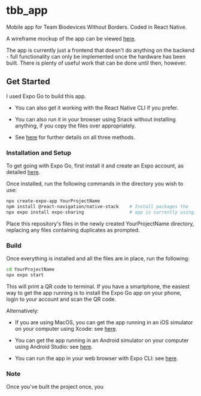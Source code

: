 # tbb_app

Mobile app for Team Biodevices Without Borders. Coded in React Native.

A wireframe mockup of the app can be viewed [here](https://app.moqups.com/FeX2TdYCYVktey58lKNGH06VkC4JquUX/view/page/a880590a1). 

The app is currently just a frontend that doesn't do anything on the backend - 
full functionality can only be implemented once the hardware has been built.
There is plenty of useful work that can be done until then, however.

## Get Started

I used Expo Go to build this app.

* You can also get it working with the React Native CLI if you prefer.

* You can also run it in your browser using Snack without installing anything, if you copy the files over appropriately.

* See [here](https://reactnative.dev/docs/environment-setup) for further details on all three methods.

### Installation and Setup

To get going with Expo Go, first install it and create an Expo account, as detailed 
[here](https://docs.expo.dev/get-started/installation/).

Once installed, run the following commands in the directory you wish to use:

```bash
npx create-expo-app YourProjectName
npm install @react-navigation/native-stack    # Install packages the  
npx expo install expo-sharing                 # app is currently using.
```

Place this repository's files in the newly created YourProjectName directory, replacing any files 
containing duplicates as prompted. 

### Build

Once everything is installed and all the files are in place, run the following:

```bash
cd YourProjectName
npx expo start
```

This will print a QR code to terminal. If you have a smartphone, the easiest way to get the
app running is to install the Expo Go app on your phone, login to your account and scan the QR code. 

Alternatively:

* If you are using MacOS, you can get the app running in an iOS simulator on your computer using Xcode: 
see [here](https://docs.expo.dev/workflow/ios-simulator/).

* You can get the app running in an Android simulator on your computer using Android Studio: 
see [here](https://docs.expo.dev/workflow/android-studio-emulator/).

* You can run the app in your web browser with Expo CLI: see [here](https://docs.expo.dev/workflow/web/).

### Note

Once you've built the project once, you 
